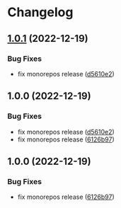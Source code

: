 # Changelog

## [1.0.1](https://github.com/MoLow/reporters/compare/github-v1.0.0...github-v1.0.1) (2022-12-19)


### Bug Fixes

* fix monorepos release ([d5610e2](https://github.com/MoLow/reporters/commit/d5610e29db730dc4ffa3f9721a85d5f3c7749b2c))

## 1.0.0 (2022-12-19)


### Bug Fixes

* fix monorepos release ([d5610e2](https://github.com/MoLow/reporters/commit/d5610e29db730dc4ffa3f9721a85d5f3c7749b2c))
* fix monorepos release ([6126b97](https://github.com/MoLow/reporters/commit/6126b972670fdbb0ecf71c996790e0f11fda5f21))

## 1.0.0 (2022-12-19)


### Bug Fixes

* fix monorepos release ([6126b97](https://github.com/MoLow/reporters/commit/6126b972670fdbb0ecf71c996790e0f11fda5f21))
